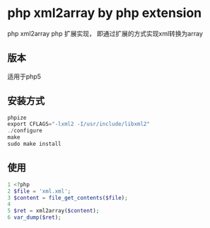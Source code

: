 # php xml2array by php extension

php xml2array php 扩展实现， 即通过扩展的方式实现xml转换为array

## 版本
适用于php5

## 安装方式
```c
phpize 
export CFLAGS="-lxml2 -I/usr/include/libxml2"
./configure
make 
sudo make install
```

## 使用
```php
1 <?php
2 $file = 'xml.xml';
3 $content = file_get_contents($file);
4
5 $ret = xml2array($content);
6 var_dump($ret);
```



